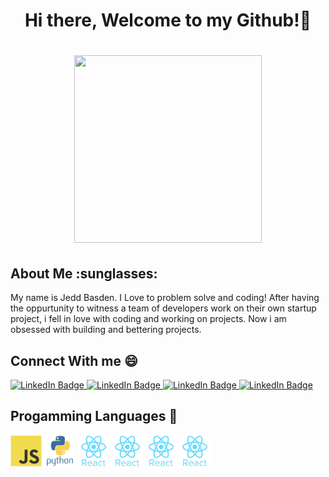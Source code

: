<h1 align="center">Hi there, Welcome to my Github!👋<h1> 
<div id="header" align="center">
  <img src="https://media.giphy.com/media/3oKIPnAiaMCws8nOsE/giphy.gif" width="300" height="300"/>
</div>  
<h2> About Me :sunglasses:</h2>
  
My name is Jedd Basden. I Love to problem solve and coding! After having the oppurtunity to witness a team of developers work on their own startup project, i fell in love with coding and working on projects. Now i am obsessed with building and bettering projects.

  
## Connect With me :smile:
  <div>
    <a href="https://www.linkedin.com/in/jeddbasden/">
      <img src="https://img.shields.io/badge/LinkedIn-blue?logo=linkedin&logoColor=white&style=for-the-badge" alt="LinkedIn Badge"/>
    </a>
    <a href="https://angel.co/u/jedd-basden">
      <img src="https://img.shields.io/badge/angellist-white?logo=angellist&logoColor=black&style=for-the-badge" alt="LinkedIn Badge"/>
    </a>
    <a href="https://jeddbasden.github.io/about.html">
      <img src="https://img.shields.io/badge/github-black?logo=github&logoColor=white&style=for-the-badge" alt="LinkedIn Badge"/>
    </a>
    <a href="https://www.linkedin.com/in/jeddbasden/">
      <img src="https://img.shields.io/badge/Yasuke%234992-purple?logo=discord&logoColor=white&style=for-the-badge" alt="LinkedIn Badge"/>
    </a>
  </div>

  
  ## Progamming Languages :milky_way:
   <div>
     <img src="https://github.com/devicons/devicon/blob/master/icons/javascript/javascript-original.svg" height="50" width="50" alt="Javascript"/>
     <img src="https://github.com/devicons/devicon/blob/master/icons/python/python-original-wordmark.svg" height="50" width="50" alt="Python"/>
     <img src="https://github.com/devicons/devicon/blob/master/icons/react/react-original-wordmark.svg" height="50" width="50" alt="React"/>
     <img src="https://github.com/devicons/devicon/blob/master/icons/react/react-original-wordmark.svg" height="50" width="50" alt="React"/>
     <img src="https://github.com/devicons/devicon/blob/master/icons/react/react-original-wordmark.svg" height="50" width="50" alt="React"/>
     <img src="https://github.com/devicons/devicon/blob/master/icons/react/react-original-wordmark.svg" height="50" width="50" alt="React"/>
   </div>
